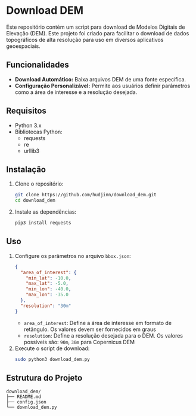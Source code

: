 # Download DEM

Este repositório contém um script para download de Modelos Digitais de Elevação (DEM). Este projeto foi criado para facilitar o download de dados topográficos de alta resolução para uso em diversos aplicativos geoespaciais.

## Funcionalidades

- **Download Automático:** Baixa arquivos DEM de uma fonte específica.
- **Configuração Personalizável:** Permite aos usuários definir parâmetros como a área de interesse e a resolução desejada.

## Requisitos

- Python 3.x
- Bibliotecas Python:
  - requests
  - re
  - urllib3

## Instalação

1. Clone o repositório:
    ```sh
    git clone https://github.com/hudjinn/download_dem.git
    cd download_dem
    ```

2. Instale as dependências:
    ```sh
    pip3 install requests
    ```

## Uso

1. Configure os parâmetros no arquivo `bbox.json`:
    ```json
    {
      "area_of_interest": {
        "min_lat": -10.0,
        "max_lat": -5.0,
        "min_lon": -40.0,
        "max_lon": -35.0
      },
      "resolution": "30m" 
    }
    ```
    - `area_of_interest`: Define a área de interesse em formato de retângulo. Os valores devem ser fornecidos em graus
    - `resolution`: Define a resolução desejada para o DEM. Os valores possíveis são: `90m`, `30m` para Copernicus DEM
2. Execute o script de download:
    ```sh
    sudo python3 download_dem.py
    ```

## Estrutura do Projeto

```plaintext
download_dem/
├── README.md
├── config.json
└── download_dem.py

